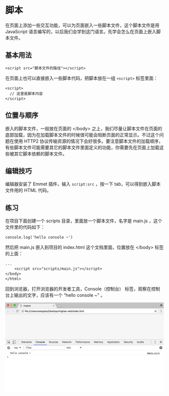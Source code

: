 # 脚本

在页面上添加一些交互功能，可以为页面嵌入一些脚本文件，这个脚本文件是用 JavaScript 语言编写的，以后我们会学到这门语言。先学会怎么在页面上嵌入脚本文件。

## 基本用法

```
<script src="脚本文件的路径"></script>
```

在页面上也可以直接嵌入一些脚本代码，把脚本放在一组 `<script>` 标签里面：

```
<script>
  // 这里是脚本内容
</script>
```

## 位置与顺序

嵌入的脚本文件，一般放在页面的 &lt;/body&gt;  之上，我们尽量让脚本文件在页面的底部加载，因为在加载脚本文件的时候很可能会阻断页面的正常显示。不过这个问题在使用 HTTP2 协议传输资源的情况下会好很多。要注意脚本文件的加载顺序，有些脚本文件可能需要其它的脚本文件里面定义的功能，你需要先在页面上加载这些被其它脚本依赖的脚本文件。

## 编辑技巧

编辑器安装了 Emmet 插件，输入 `script:src` ，按一下 tab，可以得到嵌入脚本文件用的 HTML 代码。

## 练习

在项目下面创建一个 scripts 目录，里面放一个脚本文件，名字是 main.js ，这个文件里的代码如下：

```
console.log('hello console ~')
```

然后把  main.js 嵌入到项目的 index.html 这个文档里面，位置放在 &lt;/body&gt; 标签的上面：

```
...
    <script src="scripts/main.js"></script>
</body>
</html>
```

回到浏览器，打开浏览器的开发者工具，Console（控制台） 标签，观察在控制台上输出的文字，应该有一个 “hello console ~” 。

![](/assets/js-hello-console.png)

